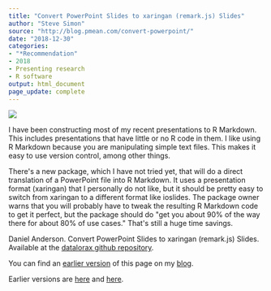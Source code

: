 ```yaml
---
title: "Convert PowerPoint Slides to xaringan (remark.js) Slides"
author: "Steve Simon"
source: "http://blog.pmean.com/convert-powerpoint/"
date: "2018-12-30"
categories:
- "*Recommendation"
- 2018
- Presenting research
- R software
output: html_document
page_update: complete
---
```


![](http://www.pmean.com/new-images/18/convert-powerpoint01.png)

<!---More--->

I have been constructing most of my recent presentations to R Markdown. This includes presentations that have little or no R code in them. I like using R Markdown because you are manipulating simple text files. This makes it easy to use version control, among other things.

There's a new package, which I have not tried yet, that will do a direct translation of a PowerPoint file into R Markdown. It uses a presentation format (xaringan) that I personally do not like, but it should be pretty easy to switch from xaringan to a different format like ioslides. The package owner warns that you will probably have to tweak the resulting R Markdown code to get it perfect, but the package should do "get you about 90% of the way there for about 80% of use cases." That's still a huge time savings.

Daniel Anderson. Convert PowerPoint Slides to xaringan (remark.js) Slides. Available at the [datalorax github repository][and1].

You can find an [earlier version][sim1] of this page on my [blog][sim2].

[sim1]: http://blog.pmean.com/convert-powerpoint/
[sim2]: http://blog.pmean.com

[and1]: https://github.com/datalorax/slidex




Earlier versions are [here][sim1] and [here][sim2].
 
[sim1]: http://blog.pmean.com/convert-powerpoint/
[sim2]: http://new.pmean.com/convert-powerpoint/
 
